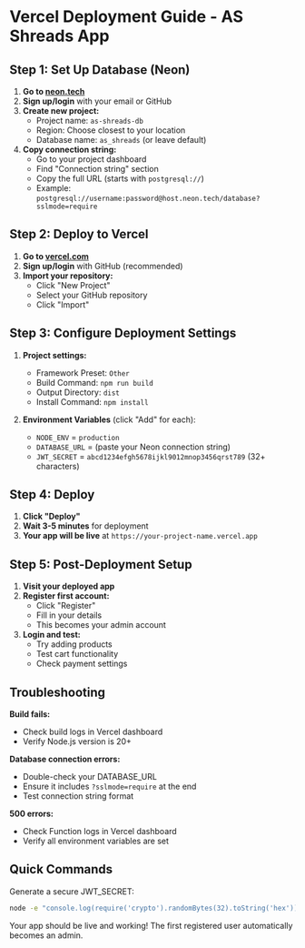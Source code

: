 # Vercel Deployment Guide - AS Shreads App

## Step 1: Set Up Database (Neon)

1. **Go to [neon.tech](https://neon.tech)**
2. **Sign up/login** with your email or GitHub
3. **Create new project:**
   - Project name: `as-shreads-db`
   - Region: Choose closest to your location
   - Database name: `as_shreads` (or leave default)
4. **Copy connection string:**
   - Go to your project dashboard
   - Find "Connection string" section
   - Copy the full URL (starts with `postgresql://`)
   - Example: `postgresql://username:password@host.neon.tech/database?sslmode=require`

## Step 2: Deploy to Vercel

1. **Go to [vercel.com](https://vercel.com)**
2. **Sign up/login** with GitHub (recommended)
3. **Import your repository:**
   - Click "New Project"
   - Select your GitHub repository
   - Click "Import"

## Step 3: Configure Deployment Settings

1. **Project settings:**
   - Framework Preset: `Other`
   - Build Command: `npm run build`
   - Output Directory: `dist`
   - Install Command: `npm install`

2. **Environment Variables** (click "Add" for each):
   - `NODE_ENV` = `production`
   - `DATABASE_URL` = (paste your Neon connection string)
   - `JWT_SECRET` = `abcd1234efgh5678ijkl9012mnop3456qrst789` (32+ characters)

## Step 4: Deploy

1. **Click "Deploy"**
2. **Wait 3-5 minutes** for deployment
3. **Your app will be live** at `https://your-project-name.vercel.app`

## Step 5: Post-Deployment Setup

1. **Visit your deployed app**
2. **Register first account:**
   - Click "Register"
   - Fill in your details
   - This becomes your admin account
3. **Login and test:**
   - Try adding products
   - Test cart functionality
   - Check payment settings

## Troubleshooting

**Build fails:**
- Check build logs in Vercel dashboard
- Verify Node.js version is 20+

**Database connection errors:**
- Double-check your DATABASE_URL
- Ensure it includes `?sslmode=require` at the end
- Test connection string format

**500 errors:**
- Check Function logs in Vercel dashboard
- Verify all environment variables are set

## Quick Commands

Generate a secure JWT_SECRET:
```bash
node -e "console.log(require('crypto').randomBytes(32).toString('hex'))"
```

Your app should be live and working! The first registered user automatically becomes an admin.